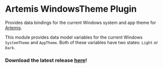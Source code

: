 # Artemis WindowsTheme Plugin
Provides data bindings for the current Windows system and app theme for [Artemis](https://github.com/Artemis-RGB/Artemis).

This module provides data model variables for the current Windows `SystemTheme` and `AppTheme`. Both of these variables have two states: `Light` or `Dark`.

### Download the latest release [here](https://github.com/AlpacaFur/Artemis.WindowsTheme/releases)!
